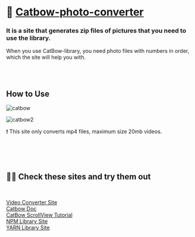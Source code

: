 # 🌈 [Catbow-photo-converter](https://catbow.github.io/catbow-photo-converter/)

### It is a site that generates zip files of pictures that you need to use the library.
When you use CatBow-library, you need photo files with numbers in order, which the site will help you with.

<br>
<br>

## How to Use


![catbow](https://user-images.githubusercontent.com/95282989/208018289-0624c107-7f1a-4e8d-8aee-440a8e1e47a1.gif)

![catbow2](https://user-images.githubusercontent.com/95282989/208023304-092a45b3-69b7-4c39-a487-40801dc2f47b.gif)


❗️ This site only converts mp4 files, maximum size 20mb videos. 

<br>
<br>
<br>

## 🌈🤗 Check these sites and try them out 
<br>

[Video Converter Site](https://catbow.github.io/catbow-photo-converter/) <br>
[Catbow Doc](https://catbow.github.io/catbow-docs/) <br>
[CatBow ScrollView Tutorial](https://catbow.github.io/catbow-docs/scrollview) <br>
[NPM Library Site](https://www.npmjs.com/package/react-catbow-scrollview) <br>
[YARN Library Site](https://yarnpkg.com/package/react-catbow-scrollview) <br>
